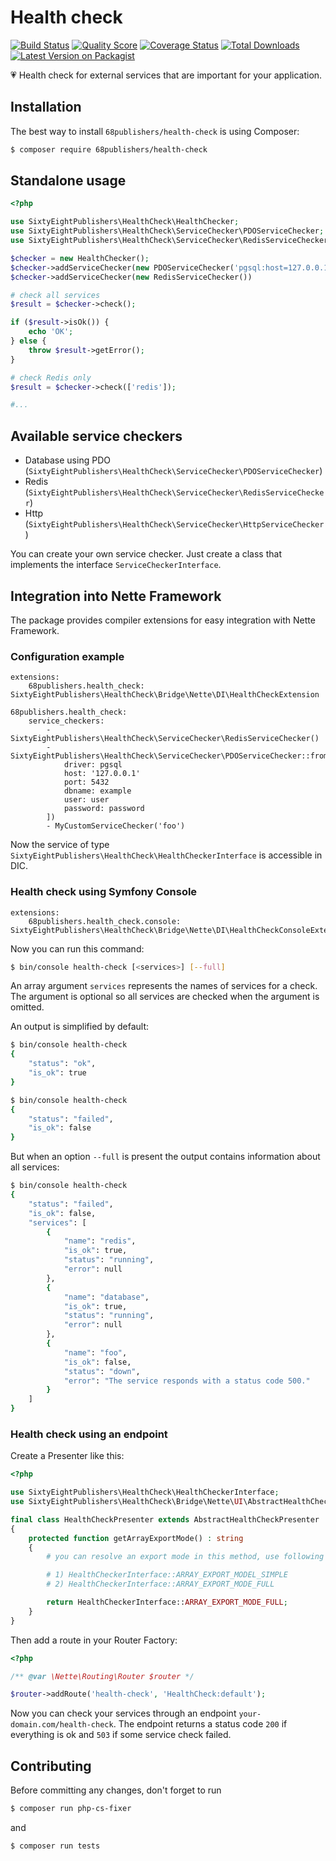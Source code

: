 # Health check

[![Build Status][ico-travis]][link-travis]
[![Quality Score][ico-code-quality]][link-code-quality]
[![Coverage Status][ico-scrutinizer]][link-scrutinizer]
[![Total Downloads][ico-downloads]][link-downloads]
[![Latest Version on Packagist][ico-version]][link-packagist]

:heartpulse: Health check for external services that are important for your application.

## Installation

The best way to install `68publishers/health-check` is using Composer:

```bash
$ composer require 68publishers/health-check
```

## Standalone usage

```php
<?php

use SixtyEightPublishers\HealthCheck\HealthChecker;
use SixtyEightPublishers\HealthCheck\ServiceChecker\PDOServiceChecker;
use SixtyEightPublishers\HealthCheck\ServiceChecker\RedisServiceChecker;

$checker = new HealthChecker();
$checker->addServiceChecker(new PDOServiceChecker('pgsql:host=127.0.0.1;port=5432;dbname=example', 'user', 'password'));
$checker->addServiceChecker(new RedisServiceChecker())

# check all services
$result = $checker->check();

if ($result->isOk()) {
    echo 'OK';
} else {
    throw $result->getError();
}

# check Redis only
$result = $checker->check(['redis']);

#...
```

## Available service checkers

- Database using PDO (`SixtyEightPublishers\HealthCheck\ServiceChecker\PDOServiceChecker`)
- Redis (`SixtyEightPublishers\HealthCheck\ServiceChecker\RedisServiceChecker`)
- Http (`SixtyEightPublishers\HealthCheck\ServiceChecker\HttpServiceChecker`)

You can create your own service checker. Just create a class that implements the interface `ServiceCheckerInterface`.

## Integration into Nette Framework

The package provides compiler extensions for easy integration with Nette Framework.

### Configuration example

```neon
extensions:
	68publishers.health_check: SixtyEightPublishers\HealthCheck\Bridge\Nette\DI\HealthCheckExtension

68publishers.health_check:
	service_checkers:
		- SixtyEightPublishers\HealthCheck\ServiceChecker\RedisServiceChecker()
		- SixtyEightPublishers\HealthCheck\ServiceChecker\PDOServiceChecker::fromParams([
			driver: pgsql
			host: '127.0.0.1'
			port: 5432
			dbname: example
			user: user
			password: password
		])
		- MyCustomServiceChecker('foo')
```

Now the service of type `SixtyEightPublishers\HealthCheck\HealthCheckerInterface` is accessible in DIC.

### Health check using Symfony Console

```neon
extensions:
	68publishers.health_check.console: SixtyEightPublishers\HealthCheck\Bridge\Nette\DI\HealthCheckConsoleExtension
```

Now you can run this command:

```bash
$ bin/console health-check [<services>] [--full]
```

An array argument `services` represents the names of services for a check. The argument is optional so all services are checked when the argument is omitted.

An output is simplified by default:

```bash
$ bin/console health-check
{
    "status": "ok",
    "is_ok": true
}
```

```bash
$ bin/console health-check
{
    "status": "failed",
    "is_ok": false
}
```

But when an option `--full` is present the output contains information about all services:

```bash
$ bin/console health-check
{
    "status": "failed",
    "is_ok": false,
    "services": [
        {
            "name": "redis",
            "is_ok": true,
            "status": "running",
            "error": null
        },
        {
            "name": "database",
            "is_ok": true,
            "status": "running",
            "error": null
        },
        {
            "name": "foo",
            "is_ok": false,
            "status": "down",
            "error": "The service responds with a status code 500."
        }
    ]
}
```

### Health check using an endpoint

Create a Presenter like this:

```php
<?php

use SixtyEightPublishers\HealthCheck\HealthCheckerInterface;
use SixtyEightPublishers\HealthCheck\Bridge\Nette\UI\AbstractHealthCheckPresenter;

final class HealthCheckPresenter extends AbstractHealthCheckPresenter
{
    protected function getArrayExportMode() : string
    {
        # you can resolve an export mode in this method, use following constants:

        # 1) HealthCheckerInterface::ARRAY_EXPORT_MODEL_SIMPLE
        # 2) HealthCheckerInterface::ARRAY_EXPORT_MODE_FULL

        return HealthCheckerInterface::ARRAY_EXPORT_MODE_FULL;
    }
}
```

Then add a route in your Router Factory:

```php
<?php

/** @var \Nette\Routing\Router $router */

$router->addRoute('health-check', 'HealthCheck:default');
```

Now you can check your services through an endpoint `your-domain.com/health-check`.
The endpoint returns a status code `200` if everything is ok and `503` if some service check failed.

## Contributing

Before committing any changes, don't forget to run

```bash
$ composer run php-cs-fixer
```

and

```bash
$ composer run tests
```

[ico-version]: https://img.shields.io/packagist/v/68publishers/health-check.svg?style=flat-square
[ico-travis]: https://img.shields.io/travis/68publishers/health-check/master.svg?style=flat-square
[ico-scrutinizer]: https://img.shields.io/scrutinizer/coverage/g/68publishers/health-check.svg?style=flat-square
[ico-code-quality]: https://img.shields.io/scrutinizer/g/68publishers/health-check.svg?style=flat-square
[ico-downloads]: https://img.shields.io/packagist/dt/68publishers/health-check.svg?style=flat-square

[link-packagist]: https://packagist.org/packages/68publishers/health-check
[link-travis]: https://travis-ci.org/68publishers/health-check
[link-scrutinizer]: https://scrutinizer-ci.com/g/68publishers/health-check/code-structure
[link-code-quality]: https://scrutinizer-ci.com/g/68publishers/health-check
[link-downloads]: https://packagist.org/packages/68publishers/health-check
